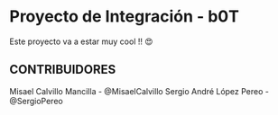 # Proyecto de Integración - b0T

Este proyecto va a estar muy cool !! 😍

## CONTRIBUIDORES

Misael Calvillo Mancilla - @MisaelCalvillo
Sergio André López Pereo    -   @SergioPereo

